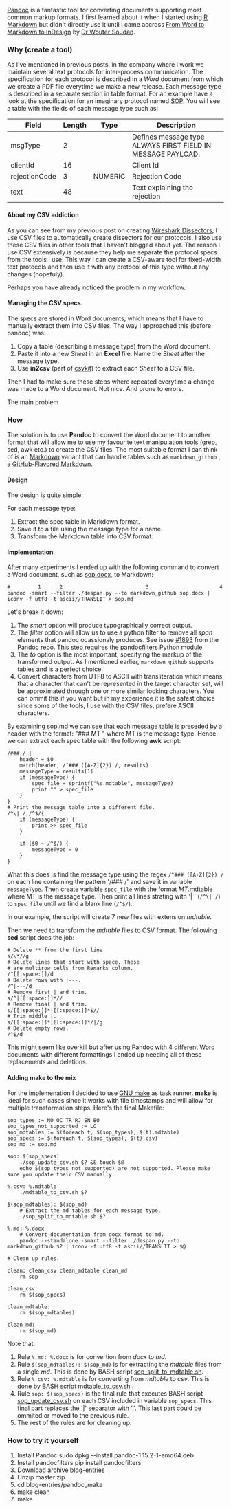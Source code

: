 [Pandoc](http://pandoc.org/) is a fantastic tool for converting documents supporting most common markup formats. I first learned about it when I started using [R Markdown](http://rmarkdown.rstudio.com/) but didn't directly use it until I came accross [From Word to Markdown to InDesign](http://rhythmus.be/md2indd/) by [Dr Wouter Soudan](http://woutersoudan.be/).

### Why (create a tool)

As I've mentioned in previous posts, in the company where I work we maintain several text protocols for inter-process communication. The specification for each protocol is described in a *Word* document from which we create a PDF file everytime we make a new release. Each message type is described in a separate section in table format. For an example have a look at the specification for an imaginary protocol named [SOP](https://github.com/prontog/blog-entries/raw/master/pandoc_make/sop.docx). You will see a table with the fields of each message type such as:

| Field         | Length | Type    | Description                                                 |
|---------------|--------|---------|-------------------------------------------------------------|
| msgType       | 2      |         | Defines message type ALWAYS FIRST FIELD IN MESSAGE PAYLOAD. |
| clientId      | 16     |         | Client Id                                                   |
| rejectionCode | 3      | NUMERIC | Rejection Code                                              |
| text          | 48     |         | Text explaining the rejection                               |

#### About my CSV addiction

As you can see from my previous post on creating [Wireshark Dissectors](https://prontog.wordpress.com/2016/01/29/a-simpler-way-to-create-wireshark-dissectors-in-lua/), I use CSV files to automatically create dissectors for our protocols. I also use these CSV files in other tools that I haven't blogged about yet. The reason I use CSV extensively is because they help me separate the protocol specs from the tools I use. This way I can create a CSV-aware tool for fixed-width text protocols and then use it with any protocol of this type without any changes (hopefuly).

Perhaps you have already noticed the problem in my workflow.

#### Managing the CSV specs.

The specs are stored in Word documents, which means that I have to manually extract them into CSV files. The way I approached this (before pandoc) was:

1. Copy a table (describing a message type) from the Word document.
2. Paste it into a new *Sheet* in an **Excel** file. Name the *Sheet* after the message type.
3. Use **in2csv** (part of [csvkit](https://csvkit.readthedocs.org/en/0.9.1/#)) to extract each *Sheet* to a CSV file.

Then I had to make sure these steps where repeated everytime a change was made to a Word document. Not nice. And prone to errors.

The main problem

### How

The solution is to use **Pandoc** to convert the Word document to another format that will allow me to use my favourite text manipulation tools (grep, sed, awk etc.) to create the CSV files. The most suitable format I can think of is an [Markdown](https://daringfireball.net/projects/markdown/syntax) variant that can handle tables such as `markdown_github` , a [GitHub-Flavored Markdown](https://guides.github.com/features/mastering-markdown/#GitHub-flavored-markdown).

#### Design

The design is quite simple:

For each message type:

1. Extract the spec table in Markdown format.
2. Save it to a file using the message type for a name.
3. Transform the Markdown table into CSV format.

#### Implementation

After many experiments I ended up with the following command to convert a Word document, such as [sop.docx](https://github.com/prontog/blog-entries/raw/master/pandoc_make/sop.docx), to Markdown:

```
#         1      2                           3                       4
pandoc -smart --filter ./despan.py --to markdown_github sop.docx | iconv -f utf8 -t ascii//TRANSLIT > sop.md
```
Let's break it down:

1. The *smart* option will produce typographically correct output.
2. The *filter* option will allow us to use a python filter to remove all *span* elements that pandoc ocassionaly produces. See issue [#1893](https://github.com/jgm/pandoc/issues/1893) from the Pandoc repo. This step requires the [pandocfilters](https://pypi.python.org/pypi/pandocfilters) Python module.
3. The *to* option is the most important, specifying the markup of the transformed output. As I mentioned earlier, `markdown_github` supports tables and is a perfect choice.
4. Convert characters from UTF8 to ASCII with transliteration which means that a character that can't be represented in the target character set, will be approximated through one or more similar looking characters. You can ommit this if you want but in my experience it is the safest choice since some of the tools, I use with the CSV files, prefere ASCII characters.

By examining [sop.md](https://raw.githubusercontent.com/prontog/blog-entries/master/pandoc_make/sop.md) we can see that each message table is preseded by a header with the format: "### MT " where MT is the message type. Hence we can extract each spec table with the following **awk** script:

```
/### / {
	header = $0
	match(header, /^### ([A-Z]{2}) /, results)
	messageType = results[1]
	if (messageType) {
		spec_file = sprintf("%s.mdtable", messageType)
		print "" > spec_file
	}
}
# Print the message table into a different file.
/^\| /,/^$/{
	if (messageType) {
		print >> spec_file
	}
	
	if ($0 ~ /^$/) {
		messageType = 0
	}
}
```

What this does is find the message type using the regex `/^### ([A-Z]{2}) /` on each line containing the pattern '/### /' and save it in variable `messageType`. Then create variable `spec_file` with the format *MT*.mdtable where MT is the message type. Then print all lines strating with '| ' (`/^\| /`) to `spec_file` until we find a blank line (`/^$/`).

In our example, the script will create 7 new files with extension *mdtable*.

Then we need to transform the *mdtable* files to CSV format. The following **sed** script does the job:
```
# Delete ** from the first line.
s/\*//g
# Delete lines that start with space. These
# are multirow cells from Remarks column.
/^[[:space:]]/d
# Delete rows with |---.
/^|---/d
# Remove first | and trim.
s/^|[[:space:]]*//
# Remove final | and trim.
s/[[:space:]]*|[[:space:]]*$//
# Trim middle |.
s/[[:space:]]*|[[:space:]]*/|/g
# Delete empty rows.
/^$/d
```

This might seem like overkill but after using Pandoc with 4 different Word documents with different formattings I ended up needing all of these replacements and deletions.

#### Adding make to the mix

For the implemenation I decided to use [GNU make](https://www.gnu.org/software/make/manual/html_node/index.html) as task runner. **make** is ideal for such cases since it works with file timestamps and will allow for multiple transformation steps. Here's the final Makefile:

```
sop_types := NO OC TR RJ EN BO
sop_types_not_supported := LO
sop_mdtables := $(foreach t, $(sop_types), $(t).mdtable)
sop_specs := $(foreach t, $(sop_types), $(t).csv)
sop_md := sop.md

sop: $(sop_specs)
	./sop_update_csv.sh $? && touch $@
	echo $(sop_types_not_supported) are not supported. Please make sure you update their CSV manually.

%.csv: %.mdtable
	./mdtable_to_csv.sh $?

$(sop_mdtables): $(sop_md)
	# Extract the md tables for each message type.
	./sop_split_to_mdtable.sh $?

%.md: %.docx
	# Convert documentation from docx format to md.
	pandoc --standalone -smart --filter ./despan.py --to markdown_github $? | iconv -f utf8 -t ascii//TRANSLIT > $@

# Clean up rules.	

clean: clean_csv clean_mdtable clean_md 
	rm sop

clean_csv:
	rm $(sop_specs)
	
clean_mdtable: 
	rm $(sop_mdtables)

clean_md: 
	rm $(sop_md)

```

Note that:

1. Rule `%.md: %.docx` is for convertion from *docx* to *md*.
2. Rule `$(sop_mdtables): $(sop_md)` is for extracting the *mdtable* files from a single *md*. This is done by BASH script [sop_split_to_mdtable.sh](https://github.com/prontog/blog-entries/blob/master/pandoc_make/sop_split_to_mdtable.sh).
3. Rule `%.csv: %.mdtable` is for converting from *mdtable* to *csv*. This is done by BASH script [mdtable_to_csv.sh
](https://github.com/prontog/blog-entries/blob/master/pandoc_make/mdtable_to_csv.sh).
4. Rule `sop: $(sop_specs)` is the final rule that executes BASH script [sop_update_csv.sh](https://github.com/prontog/blog-entries/blob/master/pandoc_make/sop_update_csv.sh) on each CSV included in variable `sop_specs`. This final part replaces the '|' separator with ','. This last part could be ommited or moved to the previous rule.
5. The rest of the rules are for cleaning up.

### How to try it yourself

1. Install Pandoc sudo dpkg --install pandoc-1.15.2-1-amd64.deb
1. Install pandocfilters  pip install pandocfilters
1. Download archive [blog-entries](https://github.com/prontog/blog-entries/archive/master.zip)
1. Unzip master.zip
1. cd blog-entries/pandoc_make
1. make clean
1. make

